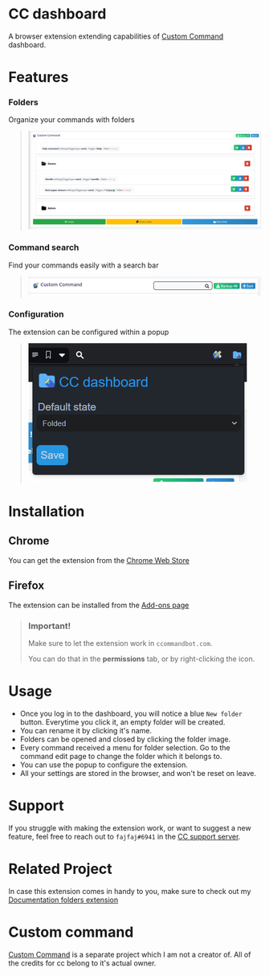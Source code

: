 # CC dashboard
A browser extension extending capabilities of [Custom Command](https://ccbot.me/) dashboard.

# Features
### Folders
Organize your commands with folders
> ![Folders](guide/overview.png)

### Command search
Find your commands easily with a search bar
> ![Search bar](guide/searchbox.png)
> 
### Configuration
The extension can be configured within a popup
> ![Popup](guide/popup.png)
<!-- > ![Overview](guide/overview.png)
> ![Search box](guide/searchbox.png) -->

# Installation
## Chrome
You can get the extension from the [Chrome Web Store](https://chrome.google.com/webstore/detail/cc-dashboard/hmnaglfdcpobmkcibengchkginoahjpo)

## Firefox
The extension can be installed from the [Add-ons page](https://addons.mozilla.org/en-US/firefox/addon/cc-dashboard-folders/)

> ### Important!
> Make sure to let the extension work in `ccommandbot.com`.
> 
> You can do that in the **permissions** tab, or by right-clicking the icon.


# Usage
+ Once you log in to the dashboard, you will notice a blue `New folder` button.
Everytime you click it, an empty folder will be created.
+ You can rename it by clicking it's name.
+ Folders can be opened and closed by clicking the folder image.
+ Every command received a menu for folder selection.
Go to the command edit page to change the folder which it belongs to.
+ You can use the popup to configure the extension.
+ All your settings are stored in the browser, and won't be reset on leave.

# Support
If you struggle with making the extension work, or want to suggest a new feature, feel free to reach out to `fajfaj#6941` in the [CC support server](https:/ccbot.me/join).

# Related Project
In case this extension comes in handy to you, make sure to check out my [Documentation folders extension](https://github.com/fajfaj1/documentation-folders)

# Custom command
[Custom Command](https://ccbot.me/) is a separate project which I am not a creator of. 
All of the credits for cc belong to it's actual owner.